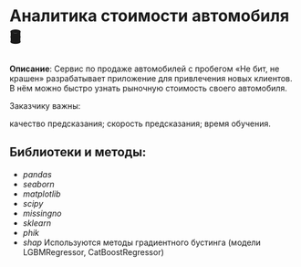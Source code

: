 # Аналитика стоимости автомобиля 🛢️

**Описание**: Сервис по продаже автомобилей с пробегом «Не бит, не крашен» разрабатывает приложение для привлечения новых клиентов. В нём можно быстро узнать рыночную стоимость своего автомобиля.

Заказчику важны:

качество предсказания;
скорость предсказания;
время обучения.

## Библиотеки и методы:

- *pandas*
- *seaborn*
- *matplotlib*
- *scipy*
- *missingno*
- *sklearn*
- *phik*
- *shap*
Используются методы градиентного бустинга (модели LGBMRegressor, CatBoostRegressor)

